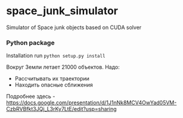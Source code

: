 # space_junk_simulator
Simulator of Space junk objects based on CUDA solver

### Python package
Installation 
run ```python setup.py install```


Вокруг Земли летает 21000 объектов. Надо:
- Рассчитывать их траектории
- Находить опасные сближения

Подробнее здесь - https://docs.google.com/presentation/d/1J1nNk8MCV4OwYad05VM-CzbRVBfkt3JQj_L3rKy7LtE/edit?usp=sharing
